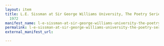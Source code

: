 ```yaml
---
layout: item
title: L.E. Sissman at Sir George Williams University, The Poetry Series, 7 April
  1972
manifest_name: l-e-sissman-at-sir-george-williams-university-the-poetry-series-7-april-1972
permalink: l-e-sissman-at-sir-george-williams-university-the-poetry-series-7-april-1972
external_manifest_url: 

---
```

<!-- Add an essay or interpretive material below this line,
using HTML or markdown.  Do not modify this file above this line -->
